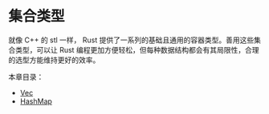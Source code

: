 # 集合类型

就像 C++ 的 stl 一样， Rust 提供了一系列的基础且通用的容器类型。善用这些集合类型，可以让 Rust 编程更加方便轻松，但每种数据结构都会有其局限性，合理的选型方能维持更好的效率。

本章目录：

* [Vec](vec.md)
* [HashMap](hashmap.md)
